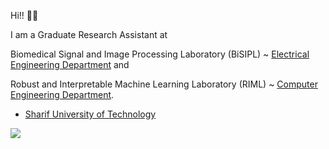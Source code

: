 Hi!! 👋🏻

I am a Graduate Research Assistant at

Biomedical Signal and Image Processing Laboratory (BiSIPL) ~ [Electrical Engineering Department](https://www.ee.sharif.edu/) and

Robust and Interpretable Machine Learning Laboratory (RIML) ~ [Computer Engineering Department](https://ce.sharif.edu/). 

- [Sharif University of Technology](https://en.sharif.edu/)

![](https://github-profile-summary-cards.vercel.app/api/cards/profile-details?username=a-fsh-r&theme=nord_dark)

<!---
a-fsh-r/a-fsh-r is a ✨ special ✨ repository because its `README.md` (this file) appears on your GitHub profile.
You can click the Preview link to take a look at your changes.
--->
